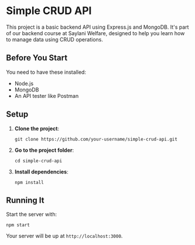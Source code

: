 # Simple CRUD API

This project is a basic backend API using Express.js and MongoDB. It's part of our backend course at Saylani Welfare, designed to help you learn how to manage data using CRUD operations.

## Before You Start

You need to have these installed:
- Node.js
- MongoDB
- An API tester like Postman

## Setup

1. **Clone the project**:
   ```
   git clone https://github.com/your-username/simple-crud-api.git
   ```
2. **Go to the project folder**:
   ```
   cd simple-crud-api
   ```
3. **Install dependencies**:
   ```
   npm install
   ```

## Running It

Start the server with:
```
npm start
```
Your server will be up at `http://localhost:3000`.


 
 
